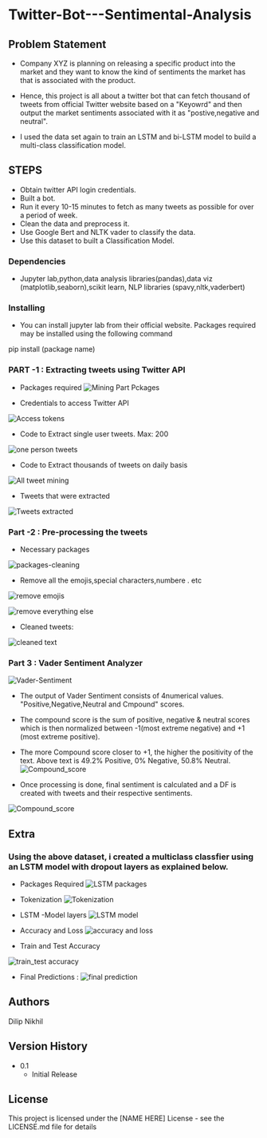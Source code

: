 # Twitter-Bot---Sentimental-Analysis

## Problem Statement
* Company XYZ is planning on releasing a specific product into the market and they want to know 
the kind of sentiments the market has that is associated with the product.

* Hence, this project is all about a twitter bot that can fetch thousand of tweets from official Twitter website based on a "Keyowrd" and  then output the market sentiments associated with it as "postive,negative and neutral".

* I used the data set again to train an LSTM and bi-LSTM model to build a multi-class classification model.

## STEPS
 * Obtain twitter API login credentials.
 * Built a bot.
 * Run it every 10-15 minutes to fetch as many tweets as possible for over a period of week.
 * Clean the data and preprocess it.
 * Use Google Bert and NLTK vader to classify the data.
 * Use this dataset to built a Classification Model.


### Dependencies

* Jupyter lab,python,data analysis libraries(pandas),data viz (matplotlib,seaborn),scikit learn, NLP libraries (spavy,nltk,vaderbert)


### Installing

* You can install jupyter lab from their official website. Packages required may be installed using the following command

pip install (package name)

### PART -1 : Extracting tweets using Twitter API

* Packages required
![Mining Part Pckages](https://user-images.githubusercontent.com/56465352/138639516-922b8622-b631-4559-93b7-565871befd47.JPG)


* Credentials to access Twitter API

![Access tokens](https://user-images.githubusercontent.com/56465352/138605597-a3cdfca9-0852-4dc5-b96d-6e9e06d8641b.JPG)

* Code to Extract single user tweets. Max: 200

 ![one person tweets](https://user-images.githubusercontent.com/56465352/138605630-b6a87565-733b-44a2-b32e-c7b56f91bdcb.JPG)

* Code to Extract thousands of tweets on daily basis

![All tweet mining](https://user-images.githubusercontent.com/56465352/138605645-11f2364b-888c-4c64-bc8c-6c2fc85a0800.JPG)

* Tweets that were extracted

![Tweets extracted](https://user-images.githubusercontent.com/56465352/138605753-337daae7-b9bc-489c-b0c1-e105c9791996.JPG)



### Part -2 :  Pre-processing the tweets

* Necessary packages

![packages-cleaning](https://user-images.githubusercontent.com/56465352/138605828-d790fed4-140e-4b4c-9bad-08ac092e94e3.JPG)

* Remove all the emojis,special characters,numbere  . etc

![remove emojis](https://user-images.githubusercontent.com/56465352/138605837-dc5fca9d-b2dd-4ca5-8459-fbb1023ef381.JPG)

![remove everything else](https://user-images.githubusercontent.com/56465352/138605839-ba86f871-5cbd-4f13-8c00-899712fcdae0.JPG)

* Cleaned tweets:

![cleaned text](https://user-images.githubusercontent.com/56465352/138605850-70eaf0d4-9e99-4815-a280-72105997e6ee.JPG)

### Part 3 : Vader Sentiment Analyzer 

![Vader-Sentiment](https://user-images.githubusercontent.com/56465352/138639767-45e5fce1-5654-4047-96b3-fe5c099de0ec.JPG)

* The output of Vader Sentiment consists of 4numerical values. "Positive,Negative,Neutral and Cmpound" scores.
* The compound score is the sum of positive, negative & neutral scores which is then normalized between -1(most extreme negative) and +1 (most extreme positive). 
* The more Compound score closer to +1, the higher the positivity of the text. Above text is 49.2% Positive, 0% Negative, 50.8% Neutral.
![Compound_score](https://user-images.githubusercontent.com/56465352/138640000-00456ae5-3d74-46df-81e6-5b27c91172d2.JPG)


* Once processing is done, final sentiment is calculated and a DF is created with tweets and their respective sentiments.

![Compound_score](https://user-images.githubusercontent.com/56465352/138640067-162e25ae-6dea-49e8-a2de-865a51dbc57a.JPG)


## Extra

### Using the above dataset, i created a multiclass classfier using an LSTM model with dropout layers as explained below.

*  Packages Required
![LSTM packages](https://user-images.githubusercontent.com/56465352/138640582-d0218813-b746-4376-95b0-0f5977b784c7.JPG)

* Tokenization
![Tokenization](https://user-images.githubusercontent.com/56465352/138640694-6a77cb79-2799-49a8-a6ed-b06bc9892983.JPG)

* LSTM -Model layers
![LSTM model](https://user-images.githubusercontent.com/56465352/138640736-8a4b9ae2-2729-441a-8a4e-21e204fb9a39.JPG)

* Accuracy and Loss
![accuracy and loss](https://user-images.githubusercontent.com/56465352/138640775-09256933-6ad4-4b82-b003-3da86226c6ad.JPG)

* Train and Test Accuracy

![train_test accuracy](https://user-images.githubusercontent.com/56465352/138640805-69398b0a-af61-4247-9720-f8d8ab24e25c.JPG)

* Final Predictions :
![final prediction](https://user-images.githubusercontent.com/56465352/138640834-6503e5e7-1784-44f5-b82d-51bffa8ed588.JPG)


## Authors

Dilip Nikhil 

## Version History

* 0.1
    * Initial Release

## License

This project is licensed under the [NAME HERE] License - see the LICENSE.md file for details
